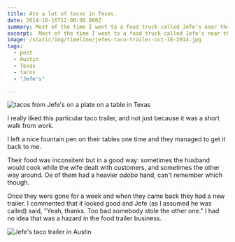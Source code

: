 ```yaml
---
title: Ate a lot of tacos in Texas.
date: 2014-10-16T12:00:00.000Z
summary: Most of the time I went to a food truck called Jefe's near the UT campus.
excerpt:  Most of the time I went to a food truck called Jefe's near the UT campus.
image: /static/img/timeline/jefes-taco-trailer-oct-16-2014.jpg
tags:
  - post 
  - Austin
  - Texas
  - tacos
  - "Jefe's"

---
```


![tacos from Jefe's on a plate on a table in Texas](/static/img/timeline/jefes-taco-plate-oct-16-2014.jpg "tacos from Jefe's on a plate on a table in Texas")

I really liked this particular taco trailer, and not just because it was a short walk from work.

I left a nice fountain pen on their tables one time and they managed to get it back to me.

Their food was inconsitent but in a good way: sometimes the husband would cook while the wife dealt with customers, and sometimes the other way around. Oe of them had a heavier _adobo_ hand, can't remember which though.

Once they were gone for a week and when they came back they had a new trailer. I commented that it looked good and Jefe (as I assumed he was called) said, "Yeah, thanks. Too bad somebody stole the other one."  I had no idea that was a hazard in the food trailer business.

![Jefe's taco trailer in Austin](/static/img/timeline/jefes-taco-trailer-oct-16-2014.jpg "Jefe's taco trailer in Austin")